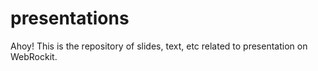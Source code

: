 presentations
=============

Ahoy!  This is the repository of slides, text, etc related to presentation on WebRockit.


